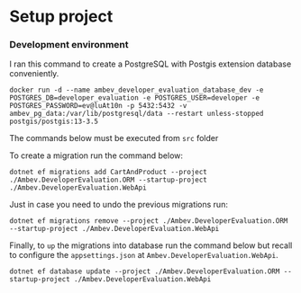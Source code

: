 # Setup project

### Development environment

I ran this command to create a PostgreSQL with Postgis extension database conveniently.

```shell
docker run -d --name ambev_developer_evaluation_database_dev -e POSTGRES_DB=developer_evaluation -e POSTGRES_USER=developer -e POSTGRES_PASSWORD=ev@luAt10n -p 5432:5432 -v ambev_pg_data:/var/lib/postgresql/data --restart unless-stopped postgis/postgis:13-3.5
```
The commands below must be executed from `src` folder

To create a migration run the command below:

```shell
dotnet ef migrations add CartAndProduct --project ./Ambev.DeveloperEvaluation.ORM --startup-project ./Ambev.DeveloperEvaluation.WebApi
```

Just in case you need to undo the previous migrations run:
```shell
dotnet ef migrations remove --project ./Ambev.DeveloperEvaluation.ORM --startup-project ./Ambev.DeveloperEvaluation.WebApi
```

Finally, to `up` the migrations into database run the command below but recall to configure the `appsettings.json` at `Ambev.DeveloperEvaluation.WebApi`.
```shell
dotnet ef database update --project ./Ambev.DeveloperEvaluation.ORM --startup-project ./Ambev.DeveloperEvaluation.WebApi  
```